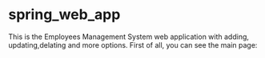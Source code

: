 # spring_web_app
This is the Employees Management System web application with adding, updating,delating and more options.
First of all, you can see the main page:

